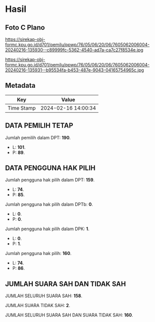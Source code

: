 # Hasil

## Foto C Plano

https://sirekap-obj-formc.kpu.go.id/d701/pemilu/ppwp/76/05/06/20/06/7605062006004-20240216-135930--c89999fc-5362-4540-ad7a-ca7c27f8534e.jpg

https://sirekap-obj-formc.kpu.go.id/d701/pemilu/ppwp/76/05/06/20/06/7605062006004-20240216-135931--b95534fa-b453-487e-9043-04165754965c.jpg


## Metadata

| Key        | Value               |
| ---------- | ------------------- |
| Time Stamp | 2024-02-16 14:00:34 |


## DATA PEMILIH TETAP

Jumlah pemilih dalam DPT: **190**.
 * L: **101**.
 * P: **89**.

## DATA PENGGUNA HAK PILIH

Jumlah pengguna hak pilih dalam DPT: **159**.
 * L: **74**.
 * P: **85**.

Jumlah pengguna hak pilih dalam DPTb: **0**.
 * L: **0**.
 * P: **0**.

Jumlah pengguna hak pilih dalam DPK: **1**.
 * L: **0**.
 * P: **1**.

Jumlah pengguna hak pilih: **160**.
 * L: **74**.
 * P: **86**.

## JUMLAH SUARA SAH DAN TIDAK SAH

JUMLAH SELURUH SUARA SAH: **158**.

JUMLAH SUARA TIDAK SAH: **2**.

JUMLAH SELURUH SUARA SAH DAN SUARA TIDAK SAH: **160**.


